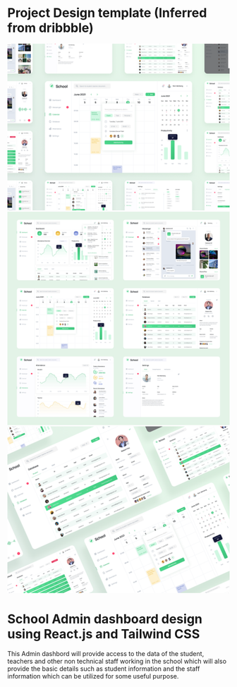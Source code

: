 # Project Design template (Inferred from dribbble)

![Design preview for cart items design](./design/admin.jpeg)
![Design preview for cart items design](./design/admindashboard.jpeg)
![Design preview for cart items design](./design/dashboard.jpeg)

# School Admin dashboard design using React.js and Tailwind CSS

This Admin dashbord will provide access to the data of the student, teachers and other non technical staff working in the school which will also provide the basic details such as student information and the staff information which can be utilized for some useful purpose.